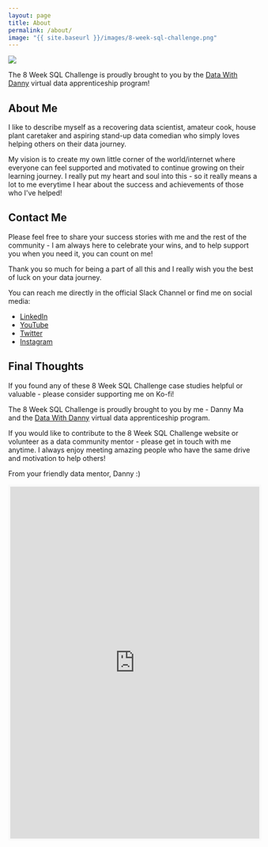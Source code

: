 ```yaml
---
layout: page
title: About
permalink: /about/
image: "{{ site.baseurl }}/images/8-week-sql-challenge.png"
---
```


<img src="{{ site.baseurl }}/images/8-week-sql-challenge.png">

The 8 Week SQL Challenge is proudly brought to you by the [Data With Danny](https://www.datawithdanny.com) virtual data apprenticeship program!

## About Me

I like to describe myself as a recovering data scientist, amateur cook, house plant caretaker and aspiring stand-up data comedian who simply loves helping others on their data journey.

My vision is to create my own little corner of the world/internet where everyone can feel supported and motivated to continue growing on their learning journey. I really put my heart and soul into this - so it really means a lot to me everytime I hear about the success and achievements of those who I've helped!

## Contact Me

Please feel free to share your success stories with me and the rest of the community - I am always here to celebrate your wins, and to help support you when you need it, you can count on me!

Thank you so much for being a part of all this and I really wish you the best of luck on your data journey.

You can reach me directly in the official Slack Channel or find me on social media:

* [LinkedIn](https://linkedin.com/in/datawithdanny)
* [YouTube](https://youtube.com/dannyma)
* [Twitter](https://twitter.com/datawithdanny)
* [Instagram](https://www.instagram.com/datawithdanny/)


## Final Thoughts

<center><script type='text/javascript' src='https://storage.ko-fi.com/cdn/widget/Widget_2.js'></script><script type='text/javascript'>kofiwidget2.init('Support Me on Ko-fi', '#0bc1da', 'Q5Q7568W3');kofiwidget2.draw();</script></center>

If you found any of these 8 Week SQL Challenge case studies helpful or valuable - please consider supporting me on Ko-fi!

The 8 Week SQL Challenge is proudly brought to you by me - Danny Ma and the [Data With Danny](https://bit.ly/datawithdanny-8wsc) virtual data apprenticeship program.

If you would like to contribute to the 8 Week SQL Challenge website or volunteer as a data community mentor - please get in touch with me anytime. I always enjoy meeting amazing people who have the same drive and motivation to help others!

From your friendly data mentor,
Danny :)

<center><div class='colorful-container'><iframe src='https://ko-fi.com/dannyma/?hidefeed=true&widget=true&embed=true&preview=true' style='border:none;width:100%;padding:4px;background:#f9f9f9;' height='712' title='dannyma'></iframe>
</div></center>